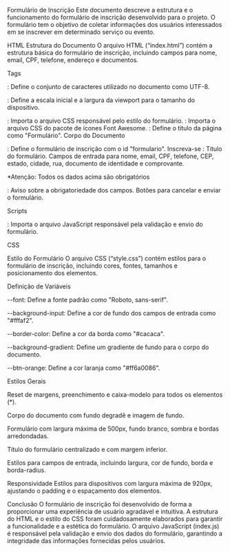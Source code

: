 Formulário de Inscrição Este documento descreve a estrutura e o funcionamento do formulário de inscrição desenvolvido para o projeto. O formulário tem o objetivo de coletar informações dos usuários interessados em se inscrever em determinado serviço ou evento.

HTML Estrutura do Documento O arquivo HTML (“index.html”) contém a estrutura básica do formulário de inscrição, incluindo campos para nome, email, CPF, telefone, endereço e documentos.

Tags

: Define o conjunto de caracteres utilizado no documento como UTF-8.

: Define a escala inicial e a largura da viewport para o tamanho do dispositivo.

: Importa o arquivo CSS responsável pelo estilo do formulário. : Importa o arquivo CSS do pacote de ícones Font Awesome. <title>Formulário</title>: Define o título da página como "Formulário".
Corpo do Documento

: Define o formulário de inscrição com o id "formulario".
Inscreva-se
: Título do formulário.
Campos de entrada para nome, email, CPF, telefone, CEP, estado, cidade, rua, documento de identidade e comprovante.

*Atenção: Todos os dados acima são obrigatórios

: Aviso sobre a obrigatoriedade dos campos.
Botões para cancelar e enviar o formulário.

Scripts

<script src="assets/js/index.js"></script>: Importa o arquivo JavaScript responsável pela validação e envio do formulário.
CSS

Estilo do Formulário O arquivo CSS (“style.css”) contém estilos para o formulário de inscrição, incluindo cores, fontes, tamanhos e posicionamento dos elementos.

Definição de Variáveis

--font: Define a fonte padrão como "Roboto, sans-serif".

--background-input: Define a cor de fundo dos campos de entrada como "#fffaf2".

--border-color: Define a cor da borda como "#cacaca".

--background-gradient: Define um gradiente de fundo para o corpo do documento.

--btn-orange: Define a cor laranja como "#ff6a0086".

Estilos Gerais

Reset de margens, preenchimento e caixa-modelo para todos os elementos (*).

Corpo do documento com fundo degradê e imagem de fundo.

Formulário com largura máxima de 500px, fundo branco, sombra e bordas arredondadas.

Título do formulário centralizado e com margem inferior.

Estilos para campos de entrada, incluindo largura, cor de fundo, borda e borda-radius.

Responsividade Estilos para dispositivos com largura máxima de 920px, ajustando o padding e o espaçamento dos elementos.

Conclusão O formulário de inscrição foi desenvolvido de forma a proporcionar uma experiência de usuário agradável e intuitiva. A estrutura do HTML e o estilo do CSS foram cuidadosamente elaborados para garantir a funcionalidade e a estética do formulário. O arquivo JavaScript (index.js) é responsável pela validação e envio dos dados do formulário, garantindo a integridade das informações fornecidas pelos usuários.
